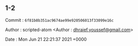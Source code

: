 ## 1-2 

 Commit : `6f81b0b351ac9674ae99e920506013f33099e16c`

 Author : scripted-atom <Author : dhraief.youssef@gmail.com> 

 Date 	: Mon Jun 21 22:21:37 2021 +0000 

